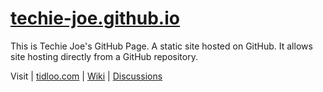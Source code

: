 # [techie-joe.github.io](//techie-joe.github.io)
This is Techie Joe's GitHub Page. A static site hosted on GitHub. It allows site hosting directly from a GitHub repository.

Visit | [tidloo.com](//tidloo.com) | [Wiki](https://github.com/techie-joe/techie-joe/wiki) | [Discussions](https://github.com/techie-joe/techie-joe/discussions)
